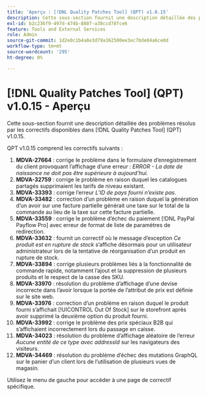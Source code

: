 ```yaml
---
title: 'Aperçu : [!DNL Quality Patches Tool] (QPT) v1.0.15'
description: Cette sous-section fournit une description détaillée des problèmes résolus par les correctifs disponibles dans [!DNL Quality Patches Tool] (QPT) v1.0.15.
exl-id: b2c236f9-497d-474b-8807-a38ccd78fce6
feature: Tools and External Services
role: Admin
source-git-commit: 1d2e0c1b4a8e3d79a362500ee3ec7bde84a6ce0d
workflow-type: tm+mt
source-wordcount: '295'
ht-degree: 0%

---
```


# [!DNL Quality Patches Tool] (QPT) v1.0.15 - Aperçu

Cette sous-section fournit une description détaillée des problèmes résolus par les correctifs disponibles dans [!DNL Quality Patches Tool] (QPT) v1.0.15.

QPT v1.0.15 comprend les correctifs suivants :

1. **MDVA-27664** : corrige le problème dans le formulaire d’enregistrement du client provoquant l’affichage d’une erreur : *ERROR - La date de naissance ne doit pas être supérieure à aujourd’hui.*
1. **MDVA-32759** : corrige le problème en raison duquel les catalogues partagés supprimaient les tarifs de niveau existant.
1. **MDVA-33393** : corrige l’erreur *L’ID de pays fourni n’existe pas*.
1. **MDVA-33482** : correction d’un problème en raison duquel la génération d’un avoir sur une facture partielle générait une taxe sur le total de la commande au lieu de la taxe sur cette facture partielle.
1. **MDVA-33559** : corrige le problème d’échec du paiement [!DNL PayPal Payflow Pro] avec erreur de format de liste de paramètres de redirection.
1. **MDVA-33632** : fournit un correctif où le message d’exception *Ce produit est en rupture de stock* s’affiche désormais pour un utilisateur administrateur lors de la tentative de réorganisation d’un produit en rupture de stock.
1. **MDVA-33894** : corrige plusieurs problèmes liés à la fonctionnalité de commande rapide, notamment l’ajout et la suppression de plusieurs produits et le respect de la casse des SKU.
1. **MDVA-33970** : résolution du problème d’affichage d’une devise incorrecte dans l’avoir lorsque la portée de l’attribut de prix est définie sur le site web.
1. **MDVA-33976** : correction d’un problème en raison duquel le produit fourni s’affichait [!UICONTROL Out Of Stock] sur le storefront après avoir supprimé la deuxième option du produit fourni.
1. **MDVA-33992** : corrige le problème des prix spéciaux B2B qui s’affichaient incorrectement lors du passage en caisse.
1. **MDVA-34023** : résolution du problème d’affichage aléatoire de l’erreur *Aucune entité de ce type avec addressId* sur les navigateurs des visiteurs.
1. **MDVA-34469** : résolution du problème d’échec des mutations GraphQL sur le panier d’un client lors de l’utilisation de plusieurs vues de magasin.

Utilisez le menu de gauche pour accéder à une page de correctif spécifique.
